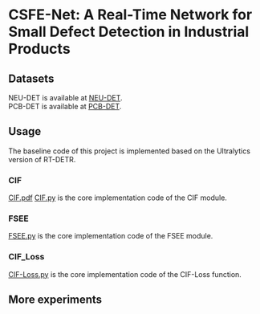 # CSFE-Net: A Real-Time Network for Small Defect Detection in Industrial Products
## Datasets
NEU-DET is available at [NEU-DET](http://faculty.neu.edu.cn/songkechen/zh_CN/zdylm/263270/list/index.htm).  
PCB-DET is available at [PCB-DET](https://robotics.pkusz.edu.cn/resources/dataset/).
## Usage
The baseline code of this project is implemented based on the Ultralytics version of RT-DETR.
### CIF
[CIF.pdf](https://github.com/user-attachments/files/22398596/CIF.pdf)
[CIF.py](https://github.com/dispy000/CSFE-Net/blob/main/CIF.py) is the core implementation code of the CIF module.
### FSEE
[FSEE.py](https://github.com/dispy000/CSFE-Net/blob/main/FSEE.py) is the core implementation code of the FSEE module.
### CIF_Loss
[CIF-Loss.py](https://github.com/dispy000/CSFE-Net/blob/main/CIF-Loss.py) is the core implementation code of the CIF-Loss function.
## More experiments


